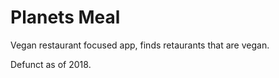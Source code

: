 # Planets Meal

Vegan restaurant focused app, finds retaurants that are vegan.

Defunct as of 2018.
